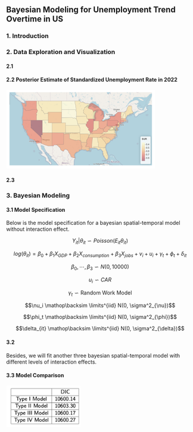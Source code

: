 ## Bayesian Modeling for Unemployment Trend Overtime in US

### 1. Introduction


### 2.  Data Exploration and Visualization

#### 2.1 

#### 2.2 Posterior Estimate of Standardized Unemployment Rate in 2022

<img src="docs/map.png" width="400" />

#### 2.3

### 3. Bayesian Modeling

#### 3.1 Model Specification

Below is the model specification for a bayesian spatial-temporal model without interaction effect. 

$$Y_{it}|\theta_{it} \backsim Poisson(E_{it}\theta_{it})$$

$$log(\theta_{it}) = \beta_0 + \beta_1 X_{GDP} + \beta_2 X_{consumption} + \beta_3 X_{jobs} + v_i + u_i + \gamma_t + \phi_t + \delta_{it}$$

$$\beta_0, \cdots, \beta_3 \backsim N(0, 10000)$$

$$u_i \backsim CAR$$

$$\gamma_t \backsim \text{Random Work Model}$$

$$\nu_i \mathop\backsim \limits^{iid} N(0, \sigma^2_{\nu})$$

$$\phi_t \mathop\backsim \limits^{iid} N(0, \sigma^2_{\phi})$$

$$\delta_{it} \mathop\backsim \limits^{iid} N(0, \sigma^2_{\delta})$$

#### 3.2 

Besides, we will fit another three bayesian spatial-temporal model with different levels of interaction effects.

#### 3.3 Model Comparison

<img src="docs/DIC.png" width="200" />
